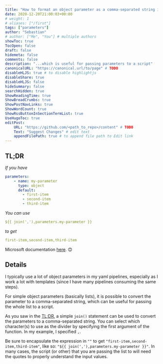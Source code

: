 ```yaml
---
title: "How to format an object parameter as a comma-separated string in Azure DevOps yaml pipelines"
date: 2020-12-20T21:00:03+00:00
# weight: 1
# aliases: ["/first"]
tags: ["parameters"]
author: "Sebastian"
# author: ["Me", "You"] # multiple authors
showToc: true
TocOpen: false
draft: false
hidemeta: false
comments: false
description: "...which is useful for passing parameters to a script"
canonicalURL: "https://canonical.url/to/page" # TODO
disableHLJS: true # to disable highlightjs
disableShare: true
disableHLJS: false
hideSummary: false
searchHidden: true
ShowReadingTime: true
ShowBreadCrumbs: true
ShowPostNavLinks: true
ShowWordCount: true
ShowRssButtonInSectionTermList: true
UseHugoToc: true
editPost:
    URL: "https://github.com/<path_to_repo>/content" # TODO
    Text: "Suggest Changes" # edit text
    appendFilePath: true # to append file path to Edit link
---
```


## TL;DR

_If you have_

```yaml
parameters:
    - name: my-parameter
      type: object
      default:
        - first-item
        - second-item
        - third-item
```

_You can use_

```yaml
${{ join(','),parameters.my-parameter }}
```

_to get_

```yaml
first-item,second-item,third-item
```

Microsoft documentation [here](https://learn.microsoft.com/en-us/azure/devops/pipelines/process/expressions?view=azure-devops#join). 😊

## Details

I typically use a lot of object parameters in my yaml pipelines, especially as I work a lot with templates (since I have many pipelines consuming the same steps).

For simple object parameters (basically lists), it is possible to convert the parameter to a comma-separated string, which can be useful for passing the whole list to a script.

As you saw in the [TL;DR](#tldr), a simple `join()` statement can be used to convert the parameters to a comma-separated string. You can select which character(s) to use as the divider by specifying the first argument of the function. In my example, I specified `,`.

Be sure to encapsulate the expression in `""` to get `"first-item,second-item,third-item"`, like so: `"${{ join(','),parameters.my-parameter }}"`. In many cases, the script (or other) that you are passing the list to will need the quotes to properly understand the input values.